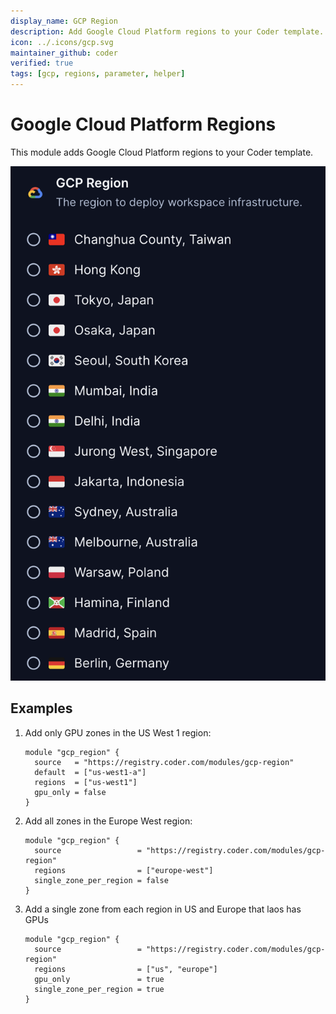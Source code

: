 ```yaml
---
display_name: GCP Region
description: Add Google Cloud Platform regions to your Coder template.
icon: ../.icons/gcp.svg
maintainer_github: coder
verified: true
tags: [gcp, regions, parameter, helper]
---
```


# Google Cloud Platform Regions

This module adds Google Cloud Platform regions to your Coder template.

![GCP Regions](../.images/gcp-regions.png)

## Examples

1. Add only GPU zones in the US West 1 region:

   ```hcl
   module "gcp_region" {
     source   = "https://registry.coder.com/modules/gcp-region"
     default  = ["us-west1-a"]
     regions  = ["us-west1"]
     gpu_only = false
   }
   ```

2. Add all zones in the Europe West region:

   ```hcl
   module "gcp_region" {
     source                 = "https://registry.coder.com/modules/gcp-region"
     regions                = ["europe-west"]
     single_zone_per_region = false
   }
   ```

3. Add a single zone from each region in US and Europe that laos has GPUs

   ```hcl
   module "gcp_region" {
     source                 = "https://registry.coder.com/modules/gcp-region"
     regions                = ["us", "europe"]
     gpu_only               = true
     single_zone_per_region = true
   }
   ```
